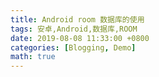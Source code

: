 ```yaml
---
title: Android room 数据库的使用
tags: 安卓,Android,数据库,ROOM
date: 2019-08-08 11:33:00 +0800
categories: [Blogging, Demo]
math: true
---
```

